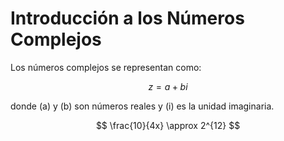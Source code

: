 # Introducción a los Números Complejos

Los números complejos se representan como:

$$
z = a + bi
$$


donde \(a\) y \(b\) son números reales y \(i\) es la unidad imaginaria.


$$
\frac{10}{4x} \approx 2^{12}
$$